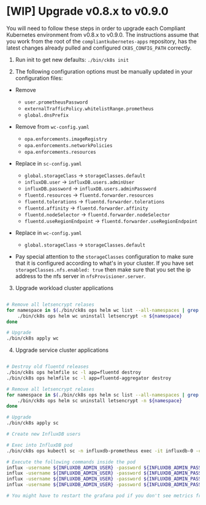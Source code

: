 
# [WIP] Upgrade v0.8.x to v0.9.0

You will need to follow these steps in order to upgrade each Compliant Kubernetes environment from v0.8.x to v0.9.0. The instructions assume that you work from the root of the `compliantkubernetes-apps` repository, has the latest changes already pulled and configured `CK8S_CONFIG_PATH` correctly.

1. Run init to get new defaults: `./bin/ck8s init`

2. The following configuration options must be manually updated in your configuration files:
  - Remove
    - `user.prometheusPassword`
    - `externalTrafficPolicy.whitelistRange.prometheus`
    - `global.dnsPrefix`

  - Remove from `wc-config.yaml`
    - `opa.enforcements.imageRegistry`
    - `opa.enforcements.networkPolicies`
    - `opa.enforcements.resources`

  - Replace in `sc-config.yaml`
    - `global.storageClass` -> `storageClasses.default`
    - `influxDB.user`     -> `influxDB.users.adminUser`
    - `influxDB.password` -> `influxDB.users.adminPassword`
    - `fluentd.resources`         -> `fluentd.forwarder.resources`
    - `fluentd.tolerations`       -> `fluentd.forwarder.tolerations`
    - `fluentd.affinity`          -> `fluentd.forwarder.affinity`
    - `fluentd.nodeSelector`      -> `fluentd.forwarder.nodeSelector`
    - `fluentd.useRegionEndpoint` -> `fluentd.forwarder.useRegionEndpoint`
  - Replace in `wc-config.yaml`
    - `global.storageClass` -> `storageClasses.default`

  - Pay special attention to the `storageClasses` configuration to make sure that it is configured according to what's in your cluster.
  If you have set `storageClasses.nfs.enabled: true` then make sure that you set the ip address to the nfs server in `nfsProvisioner.server`.

3. Upgrade workload cluster applications
  ```bash

  # Remove all letsencrypt relases
  for namespace in $(./bin/ck8s ops helm wc list --all-namespaces | grep -F letsencrypt | awk '{ print $2 }'); do
      ./bin/ck8s ops helm wc uninstall letsencrypt -n ${namespace}
  done

  # Upgrade
  ./bin/ck8s apply wc
  ```

4. Upgrade service cluster applications
  ```bash

  # Destroy old fluentd releases
  ./bin/ck8s ops helmfile sc -l app=fluentd destroy
  ./bin/ck8s ops helmfile sc -l app=fluentd-aggregator destroy

  # Remove all letsencrypt relases
  for namespace in $(./bin/ck8s ops helm sc list --all-namespaces | grep -F letsencrypt | awk '{ print $2 }'); do
      ./bin/ck8s ops helm sc uninstall letsencrypt -n ${namespace}
  done

  # Upgrade
  ./bin/ck8s apply sc

  # Create new InfluxDB users

  # Exec into InfluxDB pod
  ./bin/ck8s ops kubectl sc -n influxdb-prometheus exec -it influxdb-0 -c influxdb -- bash

  # Execute the following commands inside the pod
  influx -username ${INFLUXDB_ADMIN_USER} -password ${INFLUXDB_ADMIN_PASSWORD} -execute "CREATE USER ${INFLUXDB_WCWRITER_USER} WITH PASSWORD '${INFLUXDB_WCWRITER_PASSWORD}'"
  influx -username ${INFLUXDB_ADMIN_USER} -password ${INFLUXDB_ADMIN_PASSWORD} -execute "CREATE USER ${INFLUXDB_SCWRITER_USER} WITH PASSWORD '${INFLUXDB_SCWRITER_PASSWORD}'"
  influx -username ${INFLUXDB_ADMIN_USER} -password ${INFLUXDB_ADMIN_PASSWORD} -execute "GRANT WRITE ON "workload_cluster" TO "${INFLUXDB_WCWRITER_USER}""
  influx -username ${INFLUXDB_ADMIN_USER} -password ${INFLUXDB_ADMIN_PASSWORD} -execute "GRANT WRITE ON "service_cluster" TO "${INFLUXDB_SCWRITER_USER}""

  # You might have to restart the grafana pod if you don't see metrics from the workload cluster
  ```
